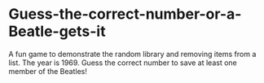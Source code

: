 # Guess-the-correct-number-or-a-Beatle-gets-it
A fun game to demonstrate the random library and removing items from a list. The year is 1969. Guess the correct number to save at least one member of the Beatles!
